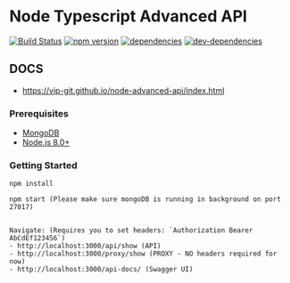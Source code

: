 # Node Typescript Advanced API
[![Build Status](https://travis-ci.org/vip-git/node-advanced-api.svg?branch=master)](https://travis-ci.org/vip-git/node-advanced-api) [![npm version](https://badge.fury.io/js/npm.svg)](https://badge.fury.io/js/npm) [![dependencies](https://david-dm.org/vip-git/node-advanced-api.svg)](https://david-dm.org/vip-git/node-advanced-api) [![dev-dependencies](https://david-dm.org/vip-git/node-advanced-api/dev-status.svg)](https://david-dm.org/vip-git/node-advanced-api)

## DOCS
- https://vip-git.github.io/node-advanced-api/index.html

### Prerequisites
- [MongoDB](https://www.mongodb.org/downloads)
- [Node.js 8.0+](http://nodejs.org)


### Getting Started
```
npm install

npm start (Please make sure mongoDB is running in background on port 27017)


Navigate: (Requires you to set headers: `Authorization Bearer AbCdEf123456`)
- http://localhost:3000/api/show (API)
- http://localhost:3000/proxy/show (PROXY - NO headers required for now)
- http://localhost:3000/api-docs/ (Swagger UI)
```
